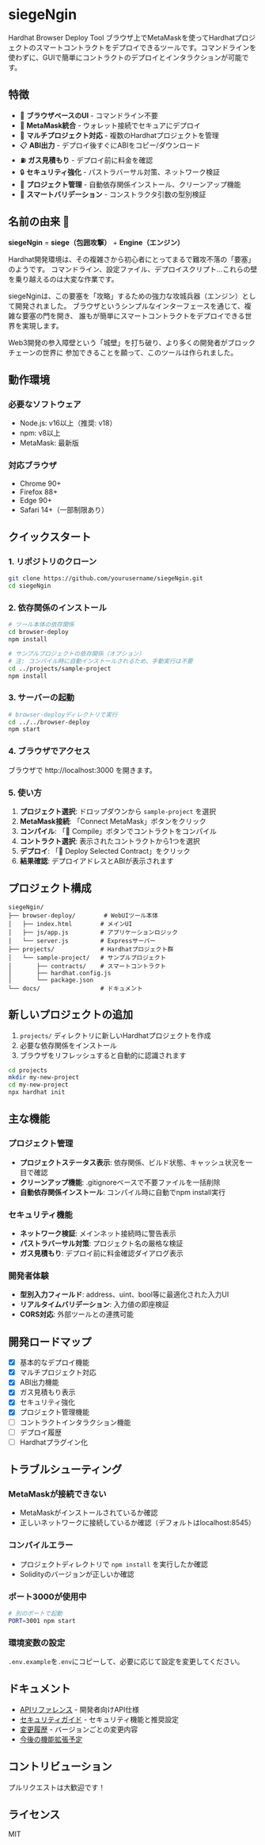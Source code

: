 # siegeNgin

Hardhat Browser Deploy Tool
ブラウザ上でMetaMaskを使ってHardhatプロジェクトのスマートコントラクトをデプロイできるツールです。コマンドラインを使わずに、GUIで簡単にコントラクトのデプロイとインタラクションが可能です。

## 特徴

- 🚀 **ブラウザベースのUI** - コマンドライン不要
- 🦊 **MetaMask統合** - ウォレット接続でセキュアにデプロイ
- 📁 **マルチプロジェクト対応** - 複数のHardhatプロジェクトを管理
- 📋 **ABI出力** - デプロイ後すぐにABIをコピー/ダウンロード
- ⛽ **ガス見積もり** - デプロイ前に料金を確認
- 🔒 **セキュリティ強化** - パストラバーサル対策、ネットワーク検証
- 🧹 **プロジェクト管理** - 自動依存関係インストール、クリーンアップ機能
- 🎯 **スマートバリデーション** - コンストラクタ引数の型別検証

## 名前の由来 🏰

**siegeNgin** = **siege（包囲攻撃）** + **Engine（エンジン）**

Hardhat開発環境は、その複雑さから初心者にとってまるで難攻不落の「要塞」のようです。
コマンドライン、設定ファイル、デプロイスクリプト...これらの壁を乗り越えるのは大変な作業です。

siegeNginは、この要塞を「攻略」するための強力な攻城兵器（エンジン）として開発されました。
ブラウザというシンプルなインターフェースを通じて、複雑な要塞の門を開き、
誰もが簡単にスマートコントラクトをデプロイできる世界を実現します。

Web3開発の参入障壁という「城壁」を打ち破り、より多くの開発者がブロックチェーンの世界に
参加できることを願って、このツールは作られました。

## 動作環境

### 必要なソフトウェア
- Node.js: v16以上（推奨: v18）
- npm: v8以上
- MetaMask: 最新版

### 対応ブラウザ
- Chrome 90+
- Firefox 88+
- Edge 90+
- Safari 14+（一部制限あり）

## クイックスタート

### 1. リポジトリのクローン

```bash
git clone https://github.com/yourusername/siegeNgin.git
cd siegeNgin
```

### 2. 依存関係のインストール

```bash
# ツール本体の依存関係
cd browser-deploy
npm install

# サンプルプロジェクトの依存関係（オプション）
# 注: コンパイル時に自動インストールされるため、手動実行は不要
cd ../projects/sample-project
npm install
```

### 3. サーバーの起動

```bash
# browser-deployディレクトリで実行
cd ../../browser-deploy
npm start
```

### 4. ブラウザでアクセス

ブラウザで http://localhost:3000 を開きます。

### 5. 使い方

1. **プロジェクト選択**: ドロップダウンから `sample-project` を選択
2. **MetaMask接続**: 「Connect MetaMask」ボタンをクリック
3. **コンパイル**: 「📁 Compile」ボタンでコントラクトをコンパイル
4. **コントラクト選択**: 表示されたコントラクトから1つを選択
5. **デプロイ**: 「🚀 Deploy Selected Contract」をクリック
6. **結果確認**: デプロイアドレスとABIが表示されます

## プロジェクト構成

```
siegeNgin/
├── browser-deploy/        # WebUIツール本体
│   ├── index.html        # メインUI
│   ├── js/app.js         # アプリケーションロジック
│   └── server.js         # Expressサーバー
├── projects/             # Hardhatプロジェクト群
│   └── sample-project/   # サンプルプロジェクト
│       ├── contracts/    # スマートコントラクト
│       ├── hardhat.config.js
│       └── package.json
└── docs/                 # ドキュメント
```

## 新しいプロジェクトの追加

1. `projects/` ディレクトリに新しいHardhatプロジェクトを作成
2. 必要な依存関係をインストール
3. ブラウザをリフレッシュすると自動的に認識されます

```bash
cd projects
mkdir my-new-project
cd my-new-project
npx hardhat init
```

## 主な機能

### プロジェクト管理
- **プロジェクトステータス表示**: 依存関係、ビルド状態、キャッシュ状況を一目で確認
- **クリーンアップ機能**: .gitignoreベースで不要ファイルを一括削除
- **自動依存関係インストール**: コンパイル時に自動でnpm install実行

### セキュリティ機能
- **ネットワーク検証**: メインネット接続時に警告表示
- **パストラバーサル対策**: プロジェクト名の厳格な検証
- **ガス見積もり**: デプロイ前に料金確認ダイアログ表示

### 開発者体験
- **型別入力フィールド**: address、uint、bool等に最適化された入力UI
- **リアルタイムバリデーション**: 入力値の即座検証
- **CORS対応**: 外部ツールとの連携可能

## 開発ロードマップ

- [x] 基本的なデプロイ機能
- [x] マルチプロジェクト対応
- [x] ABI出力機能
- [x] ガス見積もり表示
- [x] セキュリティ強化
- [x] プロジェクト管理機能
- [ ] コントラクトインタラクション機能
- [ ] デプロイ履歴
- [ ] Hardhatプラグイン化

## トラブルシューティング

### MetaMaskが接続できない
- MetaMaskがインストールされているか確認
- 正しいネットワークに接続しているか確認（デフォルトはlocalhost:8545）

### コンパイルエラー
- プロジェクトディレクトリで `npm install` を実行したか確認
- Solidityのバージョンが正しいか確認

### ポート3000が使用中
```bash
# 別のポートで起動
PORT=3001 npm start
```

### 環境変数の設定
`.env.example`を`.env`にコピーして、必要に応じて設定を変更してください。

## ドキュメント

- [APIリファレンス](docs/api-reference.md) - 開発者向けAPI仕様
- [セキュリティガイド](docs/security.md) - セキュリティ機能と推奨設定
- [変更履歴](docs/CHANGELOG.md) - バージョンごとの変更内容
- [今後の機能拡張予定](docs/future-enhancements.md)

## コントリビューション

プルリクエストは大歓迎です！

## ライセンス

MIT
